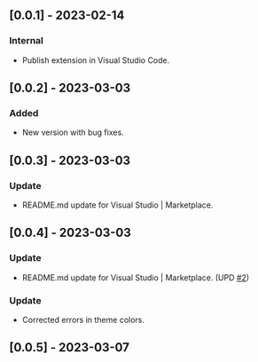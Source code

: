 ## [0.0.1] - 2023-02-14
### Internal
- Publish extension in Visual Studio Code. 
## [0.0.2] - 2023-03-03
### Added
- New version with bug fixes.
## [0.0.3] - 2023-03-03
### Update
- README.md update for Visual Studio | Marketplace.
## [0.0.4] - 2023-03-03
### Update
- README.md update for Visual Studio | Marketplace. (UPD [#2](https://github.com/Dilson24/Dark-Red-Theme/blob/main/README.md))
### Update
- Corrected errors in theme colors.
## [0.0.5] - 2023-03-07
